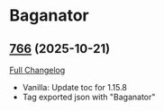 # Baganator

## [766](https://github.com/TheMouseNest/Baganator/tree/766) (2025-10-21)
[Full Changelog](https://github.com/TheMouseNest/Baganator/compare/765...766) 

- Vanilla: Update toc for 1.15.8  
- Tag exported json with "Baganator"  

